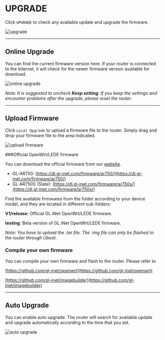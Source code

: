 # UPGRADE

Click `UPGRADE` to check any available update and upgrade the firmware.

![upgrade](https://static.gl-inet.com/docs/en/3/setup/slate/upgrade/firmware.jpg)



---

## Online Upgrade

You can find the current firmware version here. If your router is connected to the Internet, it will check for the newer firmware version available for download.

![online upgrade](https://static.gl-inet.com/docs/en/3/setup/slate/upgrade/firmware1.jpg)



*Note: It is suggested to uncheck **Keep setting**. If you keep the settings and encounter problems after the upgrade, please reset the router.*



---

## Upload Firmware

Click `Local Upgrade` to upload a firmware file to the router. Simply drag and drop your firmware file to the area indicated.

![upload firmware](https://static.gl-inet.com/docs/en/3/setup/slate/upgrade/firmware2.jpg)



###Official OpenWrt/LEDE firmware

You can download the official firmware from our [website](https://dl.gl-inet.com/firmware/). 

- GL-AR750: [https://dl.gl-inet.com/firmware/ar750/](https://dl.gl-inet.com/firmware/ar750/)
- GL-AR750S (Slate): [https://dl.gl-inet.com/firmware/ar750s/](https://dl.gl-inet.com/firmware/ar750s/)

Find the available firmwares from the folder according to your device model, and they are located in different sub-folders:

**V1/release**: Official GL.iNet OpenWrt/LEDE firmware.

**testing**: Beta version of GL.iNet OpenWrt/LEDE firmware.

*Note:  You have to upload the .tar file.  The .img file can only be flashed to the router through Uboot.*



### Compile your own firmware

You can compile your own firmware and flash to the router. Please refer to 

[https://github.com/gl-inet/openwrt](https://github.com/gl-inet/openwrt)

[https://github.com/gl-inet/imagebuilder](https://github.com/gl-inet/imagebuilder)

---

## Auto Upgrade

You can enable auto upgrade. The router will search for available update and upgrade automatically according to the time that you set.

![auto upgrade](https://static.gl-inet.com/docs/en/3/setup/slate/upgrade/firmware3.jpg)
